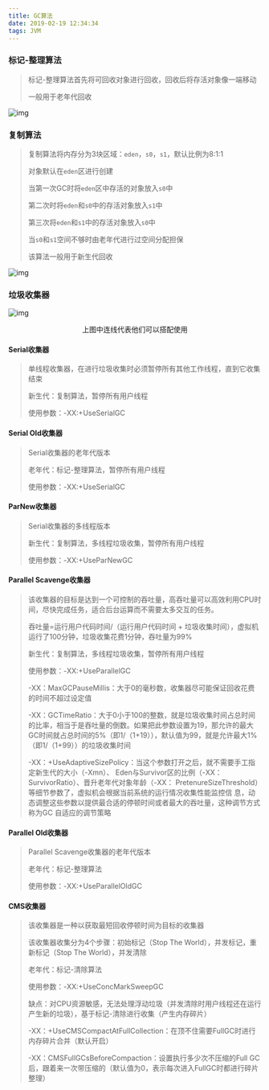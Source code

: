 ```yaml
---
title: GC算法
date: 2019-02-19 12:34:34
tags: JVM
---
```


### 标记-整理算法

> 标记-整理算法首先将可回收对象进行回收，回收后将存活对象像一端移动
>
> 一般用于老年代回收

![img](标记-整理算法.png)

### 复制算法

> 复制算法将内存分为3块区域：`eden`，`s0`，`s1`，默认比例为8:1:1
>
> 对象默认在`eden`区进行创建
>
> 当第一次GC时将`eden`区中存活的对象放入`s0`中
>
> 第二次时将`eden`和`s0`中的存活对象放入`s1`中
>
> 第三次将`eden`和`s1`中的存活对象放入`s0`中
>
> 当`s0`和`s1`空间不够时由老年代进行过空间分配担保
>
> 该算法一般用于新生代回收

![img](复制算法.png)

### 垃圾收集器

![img](垃圾收集器.png)

<center>上图中连线代表他们可以搭配使用</center>

#### Serial收集器

> 单线程收集器，在进行垃圾收集时必须暂停所有其他工作线程，直到它收集结束
>
> 新生代：复制算法，暂停所有用户线程
>
> 使用参数：-XX:+UseSerialGC

#### Serial Old收集器

> Serial收集器的老年代版本
>
> 老年代：标记-整理算法，暂停所有用户线程
>
> 使用参数：-XX:+UseSerialGC

#### ParNew收集器

> Serial收集器的多线程版本
>
> 新生代：复制算法，多线程垃圾收集，暂停所有用户线程
>
> 使用参数：-XX:+UseParNewGC

#### Parallel Scavenge收集器

> 该收集器的目标是达到一个可控制的吞吐量，高吞吐量可以高效利用CPU时间，尽快完成任务，适合后台运算而不需要太多交互的任务。
>
> 吞吐量=运行用户代码时间/（运行用户代码时间 + 垃圾收集时间），虚拟机运行了100分钟，垃圾收集花费1分钟，吞吐量为99%
>
> 新生代：复制算法，多线程垃圾收集，暂停所有用户线程
>
> 使用参数：-XX:+UseParallelGC
>
> -XX：MaxGCPauseMillis：大于0的毫秒数，收集器尽可能保证回收花费的时间不超过设定值
>
> -XX：GCTimeRatio：大于0小于100的整数，就是垃圾收集时间占总时间的比率，相当于是吞吐量的倒数。如果把此参数设置为19，那允许的最大GC时间就占总时间的5%（即1/（1+19）），默认值为99，就是允许最大1%（即1/（1+99））的垃圾收集时间
>
> -XX：+UseAdaptiveSizePolicy：当这个参数打开之后，就不需要手工指定新生代的大小（-Xmn）、
> Eden与Survivor区的比例（-XX：SurvivorRatio）、晋升老年代对象年龄（-XX：
> PretenureSizeThreshold）等细节参数了，虚拟机会根据当前系统的运行情况收集性能监控信
> 息，动态调整这些参数以提供最合适的停顿时间或者最大的吞吐量，这种调节方式称为GC
> 自适应的调节策略

#### Parallel Old收集器

> Parallel Scavenge收集器的老年代版本
>
> 老年代：标记-整理算法
>
> 使用参数：-XX:+UseParallelOldGC

#### CMS收集器

> 该收集器是一种以获取最短回收停顿时间为目标的收集器
>
> 该收集器收集分为4个步骤：初始标记（Stop The World），并发标记，重新标记（Stop The World），并发清除
>
> 老年代：标记-清除算法
>
> 使用参数：-XX:+UseConcMarkSweepGC
>
> 缺点：对CPU资源敏感，无法处理浮动垃圾（并发清除时用户线程还在运行产生新的垃圾），基于标记-清除进行收集（产生内存碎片）
>
> -XX：+UseCMSCompactAtFullCollection：在顶不住需要FullGC时进行内存碎片合并（默认开启）
>
> -XX：CMSFullGCsBeforeCompaction：设置执行多少次不压缩的Full  GC后，跟着来一次带压缩的（默认值为0，表示每次进入FullGC时都进行碎片整理）